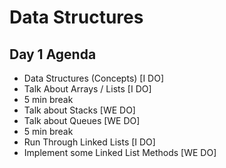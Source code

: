 # Data Structures

## Day 1 Agenda
- Data Structures (Concepts) [I DO]
- Talk About Arrays / Lists [I DO]
- 5 min break
- Talk about Stacks [WE DO]
- Talk about Queues [WE DO]
- 5 min break
- Run Through Linked Lists [I DO]
- Implement some Linked List Methods [WE DO]
